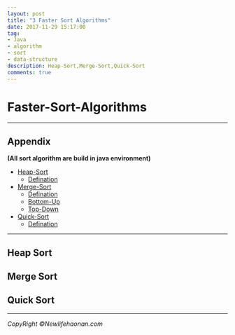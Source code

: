 ```yaml
---
layout: post
title: "3 Faster Sort Algorithms"
date: 2017-11-29 15:17:00
tag:
- Java
- algorithm
- sort
- data-structure
description: Heap-Sort,Merge-Sort,Quick-Sort
comments: true
---
```

# Faster-Sort-Algorithms

<hr />

## Appendix
**(All sort algorithm are build in java environment)**
* [Heap-Sort](#Heap)
  * [Defination](#Defin1)
* [Merge-Sort](#Merge)
  * [Defination](#Defin2)
  * [Bottom-Up](#Bottom)
  * [Top-Down](#Top)
* [Quick-Sort](#Quick)
  * [Defination](#Defin3)

<hr />

## Heap Sort

## Merge Sort

## Quick Sort

<hr>

_CopyRight &copy;Newlifehaonan.com_
